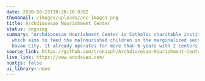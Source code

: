 ```yaml
---
date: 2020-08-25T20:20:20.930Z
thumbnail: /images/uploads/anc-image1.png
title: Archdiocesan Nourishment Center
status: ongoing
summary: "Archdiocesan Nourishment Center is Catholic charitable institution
  which aims to feed the malnourished children in the marginalized sector within
  Davao City. It already operates for more than 6 years with 2 centers. "
source_link: https://github.com/trokisph/Archdiocesan-Nourishment-Center-Inc.
live_link: https://www.ancdavao.com/
nuxtjs: false
ui_library: none
---
```

